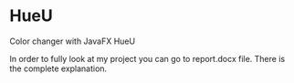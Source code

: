 # HueU
Color changer with JavaFX
HueU

In order to fully look at my project you can go to report.docx file. There is the complete explanation. 
